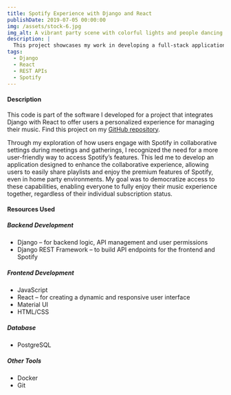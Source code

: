 ```yaml
---
title: Spotify Experience with Django and React
publishDate: 2019-07-05 00:00:00
img: /assets/stock-6.jpg
img_alt: A vibrant party scene with colorful lights and people dancing
description: |
  This project showcases my work in developing a full-stack application that combines Django and React, utilizing the Django Rest Framework to create a personalized party experience powered by Spotify APIs.
tags:
  - Django
  - React
  - REST APIs
  - Spotify
---
```


<h4>Description</h4>
<p>This code is part of the software I developed for a project that integrates Django with React to offer users a personalized experience for managing their music. Find this project on my <a href="https://github.com/fcucullu/music_controller" target="_blank">GitHub repository</a>.</p>

<p>Through my exploration of how users engage with Spotify in collaborative settings during meetings and gatherings, I recognized the need for a more user-friendly way to access Spotify’s features. This led me to develop an application designed to enhance the collaborative experience, allowing users to easily share playlists and enjoy the premium features of Spotify, even in home party environments. My goal was to democratize access to these capabilities, enabling everyone to fully enjoy their music experience together, regardless of their individual subscription status.</p>

<h4>Resources Used</h4>

<h5>Backend Development</h5>
<ul>
    <li>Django – for backend logic, API management and user permissions</li>
    <li>Django REST Framework – to build API endpoints for the frontend and Spotify</li>
</ul>

<h5>Frontend Development</h5>
<ul>
    <li>JavaScript</li>
    <li>React – for creating a dynamic and responsive user interface</li>
    <li>Material UI</li>
    <li>HTML/CSS</li>
</ul>

<h5>Database</h5>
<ul>
    <li>PostgreSQL</li>
</ul>

<h5>Other Tools</h5>
<ul>
    <li>Docker</li>
    <li>Git</li>
</ul>
